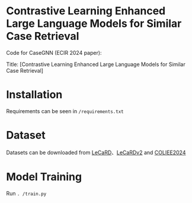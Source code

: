 # Contrastive Learning Enhanced Large Language Models for Similar Case Retrieval
Code for CaseGNN (ECIR 2024 paper):

Title: [Contrastive Learning Enhanced Large Language Models for Similar Case Retrieval]

# Installation
Requirements can be seen in `/requirements.txt`

# Dataset
Datasets can be downloaded from [LeCaRD](https://github.com/myx666/LeCaRD#)、[LeCaRDv2](https://github.com/THUIR/LeCaRDv2) and [COLIEE2024](https://sites.ualberta.ca/~rabelo/COLIEE2024/)

# Model Training
Run `. /train.py`

